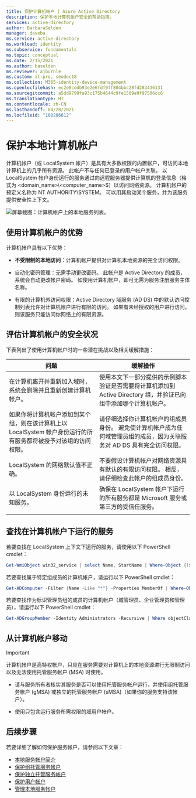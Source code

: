 ```yaml
---
title: 保护计算机帐户 | Azure Active Directory
description: 保护本地计算机帐户安全的帮助指南。
services: active-directory
author: BarbaraSelden
manager: daveba
ms.service: active-directory
ms.workload: identity
ms.subservice: fundamentals
ms.topic: conceptual
ms.date: 2/15/2021
ms.author: baselden
ms.reviewer: ajburnle
ms.custom: it-pro, seodec18
ms.collection: M365-identity-device-management
ms.openlocfilehash: ec2e8cddb93e2e6fdf9ff804bbc28fd283436131
ms.sourcegitcommit: a5dd9799fa93c175b4644c9fe1509e9f97506cc6
ms.translationtype: HT
ms.contentlocale: zh-CN
ms.lasthandoff: 04/28/2021
ms.locfileid: "108206612"
---
```

# <a name="secure-on-premises-computer-accounts"></a>保护本地计算机帐户

计算机帐户（或 LocalSystem 帐户）是具有大多数权限的内置帐户，可访问本地计算机上的几乎所有资源。 此帐户不与任何已登录的用户帐户关联。 以 LocalSystem 帐户身份运行的服务通过向远程服务器提供计算机的登录信息（格式为 <domain_name>\\<computer_name>$）以访问网络资源。 计算机帐户的预定义名称为 NT AUTHORITY\SYSTEM。 可以用其启动某个服务，并为该服务提供安全性上下文。

![屏幕截图：计算机帐户上的本地服务列表。](.\media\securing-service-accounts\secure-computer-accounts-image-1.png)

## <a name="benefits-of-using-a-computer-account"></a>使用计算机帐户的优势

计算机帐户具有以下优势：

* **不受限制的本地访问**：计算机帐户提供对计算机本地资源的完全访问权限。

* 自动化密码管理：无需手动更改密码。 此帐户是 Active Directory 的成员，系统会自动更改帐户密码。 如使用计算机帐户，即可无需为服务注册服务主体名称。

* 有限的计算机外访问权限：Active Directory 域服务 (AD DS) 中的默认访问控制列表允许对计算机帐户进行有限的访问。 如果有未经授权的用户进行访问，则该服务只能访问你网络上的有限资源。

## <a name="assess-the-security-posture-of-computer-accounts"></a>评估计算机帐户的安全状况

下表列出了使用计算机帐户时的一些潜在挑战以及相关缓解措施：
 
| 问题 | 缓解操作 |
| - | - |
| 在计算机离开并重新加入域时，系统会删除并且重新创建计算机帐户。 | 使用本文下一部分提供的示例脚本验证是否需要将计算机添加到 Active Directory 组，并验证已向组中添加哪个计算机帐户。| 
| 如果你将计算机帐户添加到某个组，则在该计算机上以 LocalSystem 帐户身份运行的所有服务都将被授予对该组的访问权限。| 请仔细选择你计算机帐户的组成员身份。 避免使计算机帐户成为任何域管理员组的成员，因为关联服务对 AD DS 具有完全访问权限。 |
| LocalSystem 的网络默认值不正确。 | 不要假设计算机帐户对网络资源具有默认的有限访问权限。 相反，请仔细检查此帐户的组成员身份。 |
| 以 LocalSystem 身份运行的未知服务。 | 确保在 LocalSystem 帐户下运行的所有服务都是 Microsoft 服务或第三方的受信任服务。 |
| | |

## <a name="find-services-that-run-under-the-computer-account"></a>查找在计算机帐户下运行的服务

若要查找在 LocalSystem 上下文下运行的服务，请使用以下 PowerShell cmdlet：

```powershell
Get-WmiObject win32_service | select Name, StartName | Where-Object {($_.StartName -eq "LocalSystem")}
```

若要查找属于特定组成员的计算机帐户，请运行以下 PowerShell cmdlet：

```powershell
Get-ADComputer -Filter {Name -Like "*"} -Properties MemberOf | Where-Object {[STRING]$_.MemberOf -like "Your_Group_Name_here*"} | Select Name, MemberOf
```

若要查找作为标识管理员组的成员的计算机帐户（域管理员、企业管理员和管理员），请运行以下 PowerShell cmdlet：

```powershell
Get-ADGroupMember -Identity Administrators -Recursive | Where objectClass -eq "computer"
```

## <a name="move-from-computer-accounts"></a>从计算机帐户移动

> [!IMPORTANT]
> 计算机帐户是高特权帐户，只应在服务需要对计算机上的本地资源进行无限制访问以及无法使用托管服务帐户 (MSA) 时使用。

* 请与服务所有者核实其服务是否可以使用托管服务帐户运行，并使用组托管服务帐户 (gMSA) 或独立的托管服务帐户 (sMSA)（如果你的服务支持该帐户）。

* 使用只包含运行服务所需权限的域用户帐户。

## <a name="next-steps"></a>后续步骤 

若要详细了解如何保护服务帐户，请参阅以下文章：

* [本地服务帐户简介](service-accounts-on-premises.md)
* [保护组托管服务帐户](service-accounts-group-managed.md)
* [保护独立托管服务帐户](service-accounts-standalone-managed.md)
* [保护用户帐户](service-accounts-user-on-premises.md)  
* [管理本地服务帐户](service-accounts-govern-on-premises.md)
